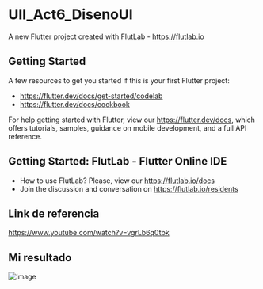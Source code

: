 # UII_Act6_DisenoUI

A new Flutter project created with FlutLab - https://flutlab.io

## Getting Started

A few resources to get you started if this is your first Flutter project:

- https://flutter.dev/docs/get-started/codelab
- https://flutter.dev/docs/cookbook

For help getting started with Flutter, view our
https://flutter.dev/docs, which offers tutorials,
samples, guidance on mobile development, and a full API reference.

## Getting Started: FlutLab - Flutter Online IDE

- How to use FlutLab? Please, view our https://flutlab.io/docs
- Join the discussion and conversation on https://flutlab.io/residents

## Link de referencia
https://www.youtube.com/watch?v=vgrLb6q0tbk

## Mi resultado
![image](https://github.com/MendozaSS128/UII_Act6_DisUI/assets/143743763/662634bc-fb4b-4fb2-a0e7-c8556cc16fd0) 

